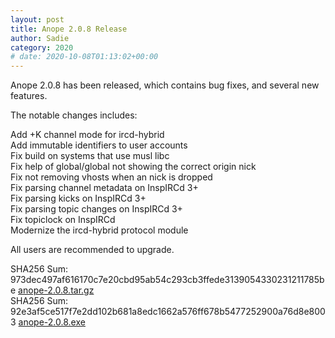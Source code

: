 ```yaml
---
layout: post
title: Anope 2.0.8 Release
author: Sadie
category: 2020
# date: 2020-10-08T01:13:02+00:00
---
```


Anope 2.0.8 has been released, which contains bug fixes, and several new features.

The notable changes includes:

Add +K channel mode for ircd-hybrid
<br/>
Add immutable identifiers to user accounts
<br/>
Fix build on systems that use musl libc
<br/>
Fix help of global/global not showing the correct origin nick
<br/>
Fix not removing vhosts when an nick is dropped
<br/>
Fix parsing channel metadata on InspIRCd 3+
<br/>
Fix parsing kicks on InspIRCd 3+
<br/>
Fix parsing topic changes on InspIRCd 3+
<br/>
Fix topiclock on InspIRCd
<br/>
Modernize the ircd-hybrid protocol module

All users are recommended to upgrade.

SHA256 Sum: 973dec497af616170c7e20cbd95ab54c293cb3ffede3139054330231211785be <a href="https://github.com/anope/anope/archive/2.0.8.tar.gz">anope-2.0.8.tar.gz</a><br/>
SHA256 Sum: 92e3af5ce517f7e2dd102b681a8edc1662a576ff678b5477252900a76d8e8003 <a href="https://github.com/anope/anope/releases/download/2.0.8/anope-2.0.8.exe">anope-2.0.8.exe</a>
